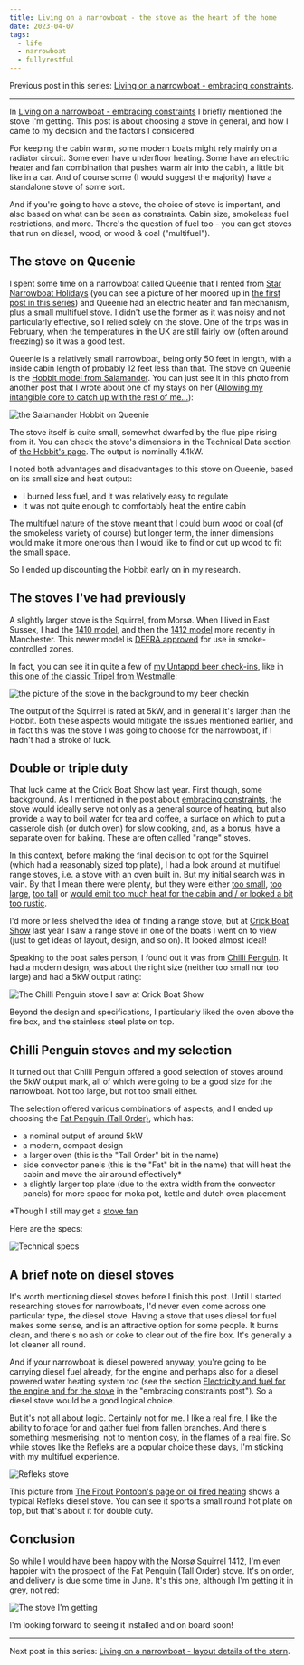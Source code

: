 ```yaml
---
title: Living on a narrowboat - the stove as the heart of the home
date: 2023-04-07
tags:
  - life
  - narrowboat
  - fullyrestful
---
```

Previous post in this series: [Living on a narrowboat - embracing constraints](/blog/posts/2023/01/16/living-on-a-narrowboat-embracing-constraints/).

---
In [Living on a narrowboat - embracing constraints](/blog/posts/2023/01/16/living-on-a-narrowboat-embracing-constraints/) I briefly mentioned the stove I'm getting. This post is about choosing a stove in general, and how I came to my decision and the factors I considered.

For keeping the cabin warm, some modern boats might rely mainly on a radiator circuit. Some even have underfloor heating. Some have an electric heater and fan combination that pushes warm air into the cabin, a little bit like in a car. And of course some (I would suggest the majority) have a standalone stove of some sort. 

And if you're going to have a stove, the choice of stove is important, and also based on what can be seen as constraints. Cabin size, smokeless fuel restrictions, and more. There's the question of fuel too - you can get stoves that run on diesel, wood, or wood & coal ("multifuel"). 

## The stove on Queenie

I spent some time on a narrowboat called Queenie that I rented from [Star Narrowboat Holidays](https://www.starnarrowboatholidays.co.uk/) (you can see a picture of her moored up in [the first post in this series](/blog/posts/2023/01/02/i'm-moving-onto-a-narrowboat/)) and Queenie had an electric heater and fan mechanism, plus a small multifuel stove. I didn't use the former as it was noisy and not particularly effective, so I relied solely on the stove. One of the trips was in February, when the temperatures in the UK are still fairly low (often around freezing) so it was a good test. 

Queenie is a relatively small narrowboat, being only 50 feet in length, with a inside cabin length of probably 12 feet less than that. The stove on Queenie is the [Hobbit model from Salamander](https://salamanderstoves.com/product/the-hobbit-stove/). You can just see it in this photo from another post that I wrote about one of my stays on her ([Allowing my intangible core to catch up with the rest of me...](/blog/posts/2022/02/02/allowing-my-intangible-core-to-catch-up-with-the-rest-of-me.../)):

![the Salamander Hobbit on Queenie](/images/2023/04/hobbit-on-queenie.png)

The stove itself is quite small, somewhat dwarfed by the flue pipe rising from it. You can check the stove's dimensions in the Technical Data section of [the Hobbit's page](https://salamanderstoves.com/product/the-hobbit-stove/). The output is nominally 4.1kW. 

I noted both advantages and disadvantages to this stove on Queenie, based on its small size and heat output:

- I burned less fuel, and it was relatively easy to regulate 
- it was not quite enough to comfortably heat the entire cabin

The multifuel nature of the stove meant that I could burn wood or coal (of the smokeless variety of course) but longer term, the inner dimensions would make it more onerous than I would like to find or cut up wood to fit the small space.

So I ended up discounting the Hobbit early on in my research.

## The stoves I've had previously

A slightly larger stove is the Squirrel, from Morsø. When I lived in East Sussex, I had the [1410 model](https://morsoe.com/en/product/indoor/multifuel/p1410_uk), and then the [1412 model](https://morsoe.com/en/product/indoor/multifuel/p1412_squirrel) more recently in Manchester. This newer model is [DEFRA approved](https://smokecontrol.defra.gov.uk/appliances.php?country=england) for use in smoke-controlled zones.

In fact, you can see it in quite a few of [my Untappd beer check-ins](https://untappd.com/user/qmacro), like in [this one of the classic Tripel from Westmalle](https://untappd.com/user/qmacro/checkin/1061733572):

![the picture of the stove in the background to my beer checkin](/images/2023/04/checkin.jpg)

The output of the Squirrel is rated at 5kW, and in general it's larger than the Hobbit. Both these aspects would mitigate the issues mentioned earlier, and in fact this was the stove I was going to choose for the narrowboat, if I hadn't had a stroke of luck.

## Double or triple duty

That luck came at the Crick Boat Show last year. First though, some background. As I mentioned in the post about [embracing constraints](/blog/posts/2023/01/16/living-on-a-narrowboat-embracing-constraints/), the stove would ideally serve not only as a general source of heating, but also provide a way to boil water for tea and coffee, a surface on which to put a casserole dish (or dutch oven) for slow cooking, and, as a bonus, have a separate oven for baking. These are often called "range" stoves.

In this context, before making the final decision to opt for the Squirrel (which had a reasonably sized top plate), I had a look around at multifuel range stoves, i.e. a stove with an oven built in. But my initial search was in vain. By that I mean there were plenty, but they were either [too small](https://www.directstoves.com/ekol-baked-apple-pie-ecodesign-wood-stove.html), [too large](https://salamanderstoves.com/product/the-little-range/), [too tall](https://www.stovesareus.co.uk/la-nordica-gemma-forno-wood-burning-stove.html) or [would emit too much heat for the cabin and / or looked a bit too rustic](https://www.glowing-embers.co.uk/Stoves/ShopByBrand/LaNordicaWoodBurningStoves/LaNordicaIsottaForno11.5KwWoodBurningCooker).

I'd more or less shelved the idea of finding a range stove, but at [Crick Boat Show](https://www.crickboatshow.com/) last year I saw a range stove in one of the boats I went on to view (just to get ideas of layout, design, and so on). It looked almost ideal! 

Speaking to the boat sales person, I found out it was from [Chilli Penguin](https://chillipenguin.co.uk/). It had a modern design, was about the right size (neither too small nor too large) and had a 5kW output rating:

![The Chilli Penguin stove I saw at Crick Boat Show](/images/2023/04/penguin-at-crick.jpg)

Beyond the design and specifications, I particularly liked the oven above the fire box, and the stainless steel plate on top. 

## Chilli Penguin stoves and my selection

It turned out that Chilli Penguin offered a good selection of stoves around the 5kW output mark, all of which were going to be a good size for the narrowboat. Not too large, but not too small either. 

The selection offered various combinations of aspects, and I ended up choosing the [Fat Penguin (Tall Order)](https://chillipenguin.co.uk/chilli_products/fat-penguin-tall-order/), which has:

- a nominal output of around 5kW
- a modern, compact design
- a larger oven (this is the "Tall Order" bit in the name)
- side convector panels (this is the "Fat" bit in the name) that will heat the cabin and move the air around effectively\*
- a slightly larger top plate (due to the extra width from the convector panels) for more space for moka pot, kettle and dutch oven placement

\*Though I still may get a [stove fan](https://www.ukstovefans.com/stove-fans/)

Here are the specs:

![Technical specs](/images/2023/04/FatTallTechInfo.jpg)

## A brief note on diesel stoves

It's worth mentioning diesel stoves before I finish this post. Until I started researching stoves for narrowboats, I'd never even come across one particular type, the diesel stove. Having a stove that uses diesel for fuel makes some sense, and is an attractive option for some people. It burns clean, and there's no ash or coke to clear out of the fire box. It's generally a lot cleaner all round. 

And if your narrowboat is diesel powered anyway, you're going to be carrying diesel fuel already, for the engine and perhaps also for a diesel powered water heating system too (see the section [Electricity and fuel for the engine and for the stove](/blog/posts/2023/01/16/living-on-a-narrowboat-embracing-constraints/#electricity-and-fuel-for-the-engine-and-for-the-stove) in the "embracing constraints post"). So a diesel stove would be a good logical choice. 

But it's not all about logic. Certainly not for me. I like a real fire, I like the ability to forage for and gather fuel from fallen branches. And there's something mesmerising, not to mention cosy, in the flames of a real fire. So while stoves like the Refleks are a popular choice these days, I'm sticking with my multifuel experience.

![Refleks stove](/images/2023/04/refleks-stove.png)

This picture from [The Fitout Pontoon's page on oil fired heating](https://www.thefitoutpontoon.co.uk/heating/oil-fired-stoves/) shows a typical Refleks diesel stove. You can see it sports a small round hot plate on top, but that's about it for double duty.

## Conclusion

So while I would have been happy with the Morsø Squirrel 1412, I'm even happier with the prospect of the Fat Penguin (Tall Order) stove. It's on order, and delivery is due some time in June. It's this one, although I'm getting it in grey, not red:

![The stove I'm getting](/images/2023/01/fat-penguin-tall-order-stove.png)

I'm looking forward to seeing it installed and on board soon!

---
Next post in this series: [Living on a narrowboat - layout details of the stern](/blog/posts/2023/05/07/living-on-a-narrowboat-layout-details-of-the-stern/).
